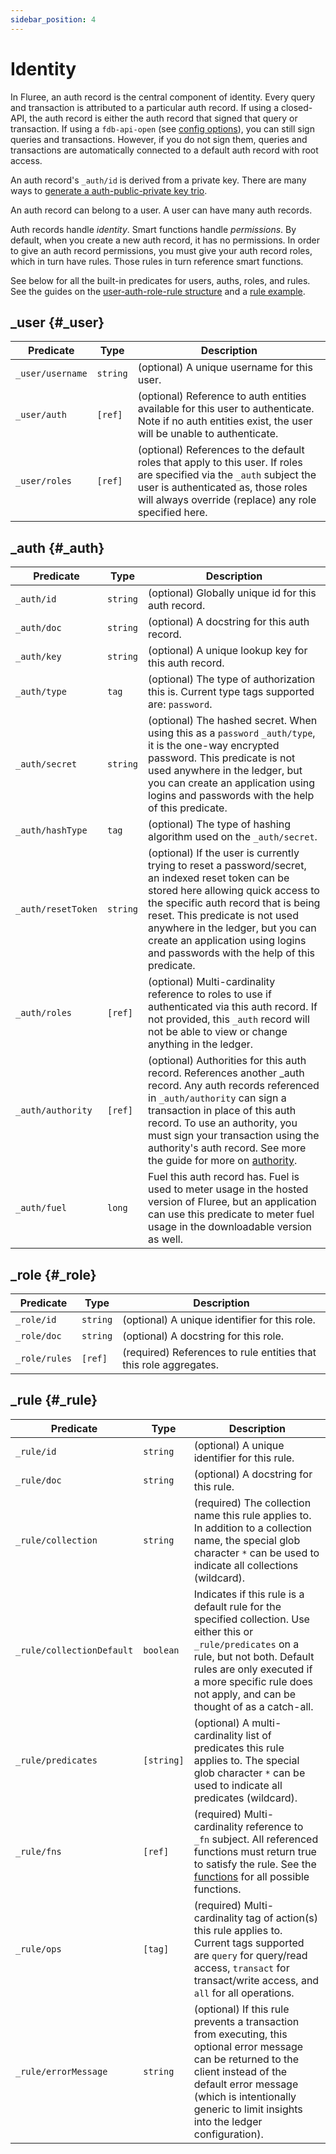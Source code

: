 ```yaml
---
sidebar_position: 4
---
```


# Identity

In Fluree, an auth record is the central component of identity. Every query and transaction is attributed to a particular auth record. If using a closed-API, the auth record is either the auth record that signed that query or transaction. If using a `fdb-api-open` (see [config options](/reference/fluree_config.md)), you can still sign queries and transactions. However, if you do not sign them, queries and transactions are automatically connected to a default auth record with root access.

An auth record's `_auth/id` is derived from a private key. There are many ways to [generate a auth-public-private key trio](/concepts/identity/auth_records.md#generating-a-public-private-key-auth-id-triple).

An auth record can belong to a user. A user can have many auth records.

Auth records handle _identity_. Smart functions handle _permissions_. By default, when you create a new auth record, it has no permissions. In order to give an auth record permissions, you must give your auth record roles, which in turn have rules. Those rules in turn reference smart functions.

See below for all the built-in predicates for users, auths, roles, and rules. See the guides on the [user-auth-role-rule structure](/concepts/identity/auth_records.md) and a [rule example](/concepts/smart-functions/rule_example.mdx).

## _user {#_user}

| Predicate        | Type     | Description                                                                                                                                                                                                          |
| ---------------- | -------- | -------------------------------------------------------------------------------------------------------------------------------------------------------------------------------------------------------------------- |
| `_user/username` | `string` | (optional) A unique username for this user.                                                                                                                                                                          |
| `_user/auth`     | `[ref]`  | (optional) Reference to auth entities available for this user to authenticate. Note if no auth entities exist, the user will be unable to authenticate.                                                              |
| `_user/roles`    | `[ref]`  | (optional) References to the default roles that apply to this user. If roles are specified via the `_auth` subject the user is authenticated as, those roles will always override (replace) any role specified here. |

## _auth {#_auth}

| Predicate          | Type     | Description                                                                                                                                                                                                                                                                                                                                                           |
| ------------------ | -------- | --------------------------------------------------------------------------------------------------------------------------------------------------------------------------------------------------------------------------------------------------------------------------------------------------------------------------------------------------------------------- |
| `_auth/id`         | `string` | (optional) Globally unique id for this auth record.                                                                                                                                                                                                                                                                                                                   |
| `_auth/doc`        | `string` | (optional) A docstring for this auth record.                                                                                                                                                                                                                                                                                                                          |
| `_auth/key`        | `string` | (optional) A unique lookup key for this auth record.                                                                                                                                                                                                                                                                                                                  |
| `_auth/type`       | `tag`    | (optional) The type of authorization this is. Current type tags supported are: `password`.                                                                                                                                                                                                                                                                            |
| `_auth/secret`     | `string` | (optional) The hashed secret. When using this as a `password` `_auth/type`, it is the one-way encrypted password. This predicate is not used anywhere in the ledger, but you can create an application using logins and passwords with the help of this predicate.                                                                                                    |
| `_auth/hashType`   | `tag`    | (optional) The type of hashing algorithm used on the `_auth/secret`.                                                                                                                                                                                                                                                                                                  |
| `_auth/resetToken` | `string` | (optional) If the user is currently trying to reset a password/secret, an indexed reset token can be stored here allowing quick access to the specific auth record that is being reset. This predicate is not used anywhere in the ledger, but you can create an application using logins and passwords with the help of this predicate.                              |
| `_auth/roles`      | `[ref]`  | (optional) Multi-cardinality reference to roles to use if authenticated via this auth record. If not provided, this `_auth` record will not be able to view or change anything in the ledger.                                                                                                                                                                         |
| `_auth/authority`  | `[ref]`  | (optional) Authorities for this auth record. References another \_auth record. Any auth records referenced in `_auth/authority` can sign a transaction in place of this auth record. To use an authority, you must sign your transaction using the authority's auth record. See more the guide for more on [authority](/concepts/identity/auth_records.md#authority). |
| `_auth/fuel`       | `long`   | Fuel this auth record has. Fuel is used to meter usage in the hosted version of Fluree, but an application can use this predicate to meter fuel usage in the downloadable version as well.                                                                                                                                                                            |

## _role {#_role}

| Predicate     | Type     | Description                                                       |
| ------------- | -------- | ----------------------------------------------------------------- |
| `_role/id`    | `string` | (optional) A unique identifier for this role.                     |
| `_role/doc`   | `string` | (optional) A docstring for this role.                             |
| `_role/rules` | `[ref]`  | (required) References to rule entities that this role aggregates. |

## _rule {#_rule}

| Predicate                 | Type       | Description                                                                                                                                                                                                                                         |
| ------------------------- | ---------- | --------------------------------------------------------------------------------------------------------------------------------------------------------------------------------------------------------------------------------------------------- |
| `_rule/id`                | `string`   | (optional) A unique identifier for this rule.                                                                                                                                                                                                       |
| `_rule/doc`               | `string`   | (optional) A docstring for this rule.                                                                                                                                                                                                               |
| `_rule/collection`        | `string`   | (required) The collection name this rule applies to. In addition to a collection name, the special glob character `*` can be used to indicate all collections (wildcard).                                                                           |
| `_rule/collectionDefault` | `boolean`  | Indicates if this rule is a default rule for the specified collection. Use either this or `_rule/predicates` on a rule, but not both. Default rules are only executed if a more specific rule does not apply, and can be thought of as a catch-all. |
| `_rule/predicates`        | `[string]` | (optional) A multi-cardinality list of predicates this rule applies to. The special glob character `*` can be used to indicate all predicates (wildcard).                                                                                           |
| `_rule/fns`               | `[ref]`    | (required) Multi-cardinality reference to `_fn` subject. All referenced functions must return true to satisfy the rule. See the [functions](/overview/schema/smartfunctions.mdx) for all possible functions.                                                                                                       |
| `_rule/ops`               | `[tag]`    | (required) Multi-cardinality tag of action(s) this rule applies to. Current tags supported are `query` for query/read access, `transact` for transact/write access, and `all` for all operations.                                                   |
| `_rule/errorMessage`      | `string`   | (optional) If this rule prevents a transaction from executing, this optional error message can be returned to the client instead of the default error message (which is intentionally generic to limit insights into the ledger configuration).     |
